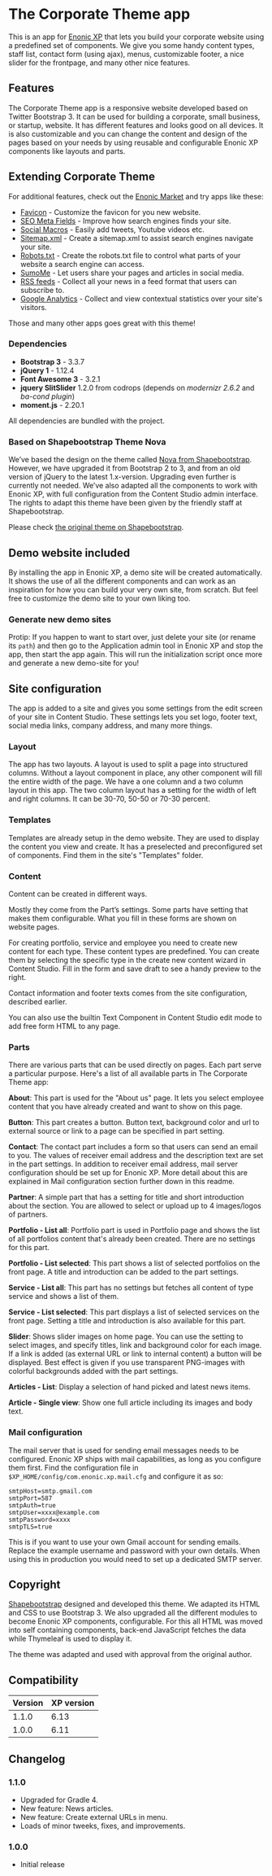 # The Corporate Theme app

This is an app for [Enonic XP](https://www.enonic.com/) that lets you build your corporate website using a predefined set of components. We give you some handy content types, staff list, contact form (using ajax), menus, customizable footer, a nice slider for the frontpage, and many other nice features.


## Features

The Corporate Theme app is a responsive website developed based on Twitter Bootstrap 3. It can be used for building a corporate, small business, or startup, website. It has different features and looks good on all devices. It is also customizable and you can change the content and design of the pages based on your needs by using reusable and configurable Enonic XP components like layouts and parts.

## Extending Corporate Theme

For additional features, check out the [Enonic Market](https://market.enonic.com/) and try apps like these:

* [Favicon](https://market.enonic.com/vendors/selbekk/io.selbekk.favicon) - Customize the favicon for you new website.
* [SEO Meta Fields](https://market.enonic.com/vendors/enonic/com.enonic.app.metafields) - Improve how search engines finds your site.
* [Social Macros](https://market.enonic.com/vendors/enonic/com.enonic.app.socialmacros) - Easily add tweets, Youtube videos etc.
* [Sitemap.xml](https://market.enonic.com/vendors/enonic/com.enonic.app.sitemapxml) - Create a sitemap.xml to assist search engines navigate your site.
* [Robots.txt](https://market.enonic.com/vendors/enonic/com.enonic.app.robotstxt) - Create the robots.txt file to control what parts of your website a search engine can access.
* [SumoMe](https://market.enonic.com/vendors/enonic/com.enonic.app.sumome) - Let users share your pages and articles in social media.
* [RSS feeds](https://market.enonic.com/vendors/enonic/com.enonic.app.rss) - Collect all your news in a feed format that users can subscribe to.
* [Google Analytics](https://market.enonic.com/vendors/enonic/google-analytics) - Collect and view contextual statistics over your site's visitors.

Those and many other apps goes great with this theme!

### Dependencies

* **Bootstrap 3** - 3.3.7
* **jQuery 1** - 1.12.4
* **Font Awesome 3** - 3.2.1
* **jquery SlitSlider** 1.2.0 from codrops (depends on *modernizr 2.6.2* and *ba-cond plugin*)
* **moment.js** - 2.20.1

All dependencies are bundled with the project.

### Based on Shapebootstrap Theme Nova

We’ve based the design on the theme called [Nova from Shapebootstrap](https://shapebootstrap.net/item/1524969-nova-multipurpose-site-template). However, we have upgraded it from Bootstrap 2 to 3, and from an old version of jQuery to the latest 1.x-version. Upgrading even further is currently not needed. We’ve also adapted all the components to work with Enonic XP, with full configuration from the Content Studio admin interface. The rights to adapt this theme have been given by the friendly staff at Shapebootstrap.

Please check [the original theme on Shapebootstrap](https://shapebootstrap.net/item/1524969-nova-multipurpose-site-template).

## Demo website included

By installing the app in Enonic XP, a demo site will be created automatically. It shows the use of all the different components and can work as an inspiration for how you can build your very own site, from scratch. But feel free to customize the demo site to your own liking too.

### Generate new demo sites

Protip: If you happen to want to start over, just delete your site (or rename its `path`) and then go to the Application admin tool in Enonic XP and stop the app, then start the app again. This will run the initialization script once more and generate a new demo-site for you!

## Site configuration

The app is added to a site and gives you some settings from the edit screen of your site in Content Studio. These settings lets you set logo, footer text, social media links, company address, and many more things.

### Layout

The app has two layouts. A layout is used to split a page into structured columns. Without a layout component in place, any other component will fill the entire width of the page. We have a one column and a two column layout in this app. The two column layout has a setting for the width of left and right columns. It can be 30-70, 50-50 or 70-30 percent.

### Templates

Templates are already setup in the demo website. They are used to display the content you view and create. It has a preselected and preconfigured set of components. Find them in the site's "Templates" folder.

### Content

Content can be created in different ways.

Mostly they come from the Part’s settings. Some parts have setting that makes them configurable. What you fill in these forms are shown on website pages.

For creating portfolio, service and employee you need to create new content for each type. These content types are predefined. You can create them by selecting the specific type in the create new content wizard in Content Studio. Fill in the form and save draft to see a handy preview to the right.

Contact information and footer texts comes from the site configuration, described earlier.

You can also use the builtin Text Component in Content Studio edit mode to add free form HTML to any page.

### Parts

There are various parts that can be used directly on pages. Each part serve a particular purpose. Here's a list of all available parts in The Corporate Theme app:

**About**: This part is used for the "About us" page. It lets you select employee content that you have already created and  want to show on this page.

**Button**: This part creates a button. Button text, background color and url to external source or link to a page can be specified in part setting.

**Contact**: The contact part includes a form so that users can send an email to you. The values of receiver email address and the description text are set in the part settings. In addition to receiver email address, mail server configuration should be set up for Enonic XP. More detail about this are explained in Mail configuration section further down in this readme.

**Partner**: A simple part that has a setting for title and short introduction about the section. You are allowed to select or upload up to 4 images/logos of partners.

**Portfolio - List all**: Portfolio part is used in Portfolio page and shows the list of all portfolios content that's already been created. There are no settings for this part.

**Portfolio - List selected**: This part shows a list of selected portfolios on the front page. A title and introduction can be added to the part settings.

**Service - List all**: This part has no settings but fetches all content of type service and shows a list of them.

**Service - List selected**: This part displays a list of selected services on the front page. Setting a title and introduction is also available for this part.

**Slider**: Shows slider images on home page. You can use the setting to select images, and specify titles, link and background color for each image. If a link is added (as external URL or link to internal content) a button will be displayed. Best effect is given if you use transparent PNG-images with colorful backgrounds added with the part settings.

**Articles - List**: Display a selection of hand picked and latest news items.

**Article - Single view**: Show one full article including its images and body text.

### Mail configuration

The mail server that is used for sending email messages needs to be configured. Enonic XP ships with mail capabilities, as long as you configure them first. Find the configuration file in `$XP_HOME/config/com.enonic.xp.mail.cfg` and configure it as so:

```
smtpHost=smtp.gmail.com
smtpPort=587
smtpAuth=true
smtpUser=xxxx@example.com
smtpPassword=xxxx
smtpTLS=true
```

This is if you want to use your own Gmail account for sending emails. Replace the example username and password with your own details. When using this in production you would need to set up a dedicated SMTP server.

## Copyright

[Shapebootstrap](https://shapebootstrap.net/) designed and developed this theme. We adapted its HTML and CSS to use Bootstrap 3. We also upgraded all the different modules to become Enonic XP components, configurable. For this all HTML was moved into self containing components, back-end JavaScript fetches the data while Thymeleaf is used to display it.

The theme was adapted and used with approval from the original author.

## Compatibility

| Version       | XP version |
| ------------- | ---------- |
| 1.1.0         | 6.13      |
| 1.0.0         | 6.11      |

## Changelog

### 1.1.0

* Upgraded for Gradle 4.
* New feature: News articles.
* New feature: Create external URLs in menu.
* Loads of minor tweeks, fixes, and improvements.

### 1.0.0

* Initial release
